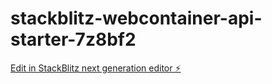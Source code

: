 # stackblitz-webcontainer-api-starter-7z8bf2

[Edit in StackBlitz next generation editor ⚡️](https://stackblitz.com/~/github.com/no-turno/stackblitz-webcontainer-api-starter-7z8bf2)